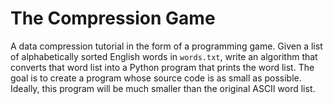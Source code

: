 # The Compression Game
A data compression tutorial in the form of a programming game. Given a list of alphabetically sorted English words in `words.txt`, write an algorithm that converts that word list into a Python program that prints the word list. The goal is to create a program whose source code is as small as possible. Ideally, this program will be much smaller than the original ASCII word list.